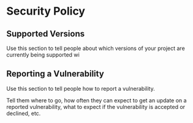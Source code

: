 # Security Policy

## Supported Versions

Use this section to tell people about which versions of your project are
currently being supported wi   
## Reporting a Vulnerability

Use this section to tell people how to report a vulnerability.

Tell them where to go, how often they can expect to get an update on a
reported vulnerability, what to expect if the vulnerability is accepted or
declined, etc.
